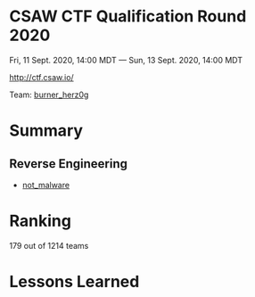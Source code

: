 # CSAW CTF Qualification Round 2020
Fri, 11 Sept. 2020, 14:00 MDT — Sun, 13 Sept. 2020, 14:00 MDT 

<http://ctf.csaw.io/>

Team: [burner_herz0g](https://ctftime.org/team/63292)

# Summary

## Reverse Engineering

* [not_malware](not_malware/)

# Ranking

179 out of 1214 teams

# Lessons Learned

